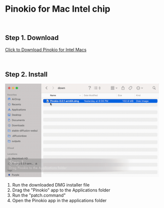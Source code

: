 # Pinokio for Mac Intel chip

<br>

## Step 1. Download

<a href="https://github.com/pinokiocomputer/pinokio/releases/download/0.1.35/Pinokio-0.1.35.dmg" class='btn'>Click to Download Pinokio for Intel Macs</a>

<br>

## Step 2. Install

![macinstall.gif](macinstall.gif)

1. Run the downloaded DMG installer file
2. Drag the "Pinokio" app to the Applications folder
3. Run the "patch.command"
4. Open the Pinokio app in the applications folder
